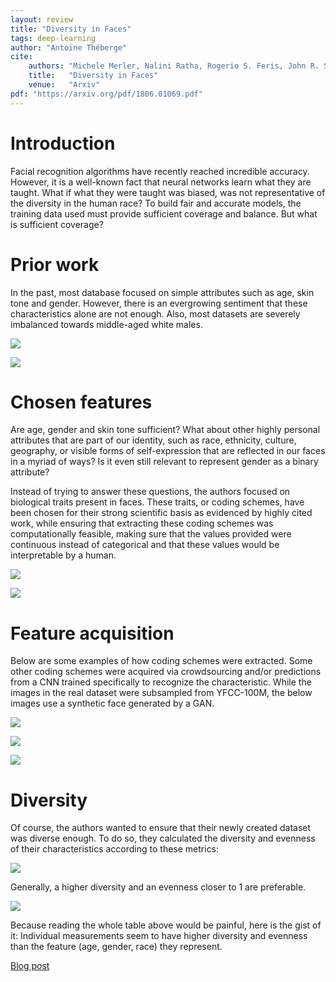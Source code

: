 ```yaml
---
layout: review
title: "Diversity in Faces"
tags: deep-learning 
author: "Antoine Théberge"
cite:
    authors: "Michele Merler, Nalini Ratha, Rogerio S. Feris, John R. Smith"
    title:   "Diversity in Faces"
    venue:   "Arxiv"
pdf: "https://arxiv.org/pdf/1806.01069.pdf"
---
```


# Introduction

Facial recognition algorithms have recently reached incredible accuracy. However, it is a well-known fact that neural networks learn what they are taught. What if what they were taught was biased, was not representative of the diversity in the human race? To build fair and accurate models, the training data used must provide sufficient coverage and balance. But what is sufficient coverage? 

# Prior work

In the past, most database focused on simple attributes such as age, skin tone and gender. However, there is an evergrowing sentiment that these characteristics alone are not enough. Also, most datasets are severely imbalanced towards middle-aged white males.

![](/article/images/Diversity_in_Faces/table2.png)

![](/article/images/Diversity_in_Faces/table3.png)

# Chosen features

Are age, gender and skin tone sufficient? What about other highly personal attributes that are part of our identity, such as race, ethnicity, culture, geography, or visible forms of self-expression that are reflected in our faces in a myriad of ways? Is it even still relevant to represent gender as a binary attribute?

Instead of trying to answer these questions, the authors focused on biological traits present in faces. These traits, or coding schemes, have been chosen for their strong scientific basis as evidenced by highly cited work, while ensuring that extracting these coding schemes was computationally feasible, making sure that the values provided were continuous instead of categorical and that these values would be interpretable by a human.

![](/article/images/Diversity_in_Faces/attributes.png)

![](/article/images/Diversity_in_Faces/versus.png)

# Feature acquisition

Below are some examples of how coding schemes were extracted. Some other coding schemes were acquired via crowdsourcing and/or predictions from a CNN trained specifically to recognize the characteristic. While the images in the real dataset were subsampled from YFCC-100M, the below images use a synthetic face generated by a GAN.

![](/article/images/Diversity_in_Faces/process1.png)

![](/article/images/Diversity_in_Faces/process2.png)

![](/article/images/Diversity_in_Faces/process3.png)

# Diversity

Of course, the authors wanted to ensure that their newly created dataset was diverse enough. To do so, they calculated the diversity and evenness of their characteristics according to these metrics:


![](/article/images/Diversity_in_Faces/shannon_simpson.png)

Generally, a higher diversity and an evenness closer to 1 are preferable.

![](/article/images/Diversity_in_Faces/results.png)

Because reading the whole table above would be painful, here is the gist of it:
Individual measurements seem to have higher diversity and evenness than the feature (age, gender, race) they represent.


[Blog post](https://www.ibm.com/blogs/research/2019/01/diversity-in-faces/)
